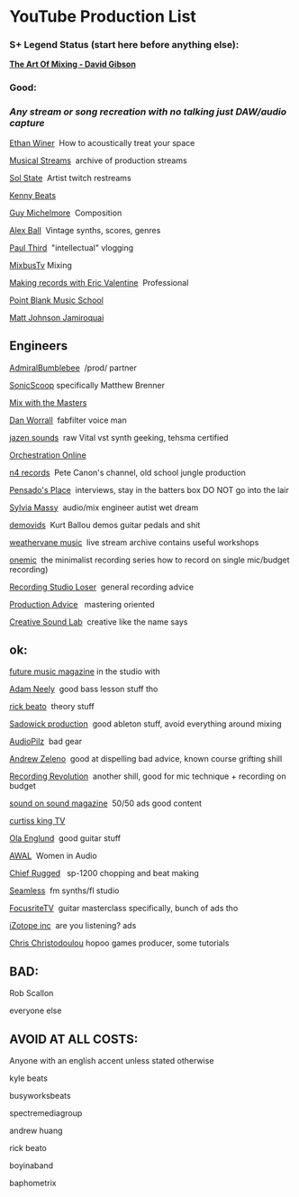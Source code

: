 # YouTube Production List

### S+ Legend Status (start here before anything else):
[**The Art Of Mixing - David Gibson**](https://www.youtube.com/watch?v=TEjOdqZFvhY) 

### **Good**:
### ___Any stream or song recreation with no talking just DAW/audio capture___
[Ethan Winer](https://www.youtube.com/user/EthanWiner)  How to acoustically treat your space

[Musical Streams](https://www.youtube.com/channel/UCqeYOThebLKYlvVeozxeR1Q)  archive of production streams

[Sol State](https://www.youtube.com/c/SolStateMusic)  Artist twitch restreams

[Kenny Beats](https://youtu.be/wSsIRkziCIg)

[Guy Michelmore](https://www.youtube.com/c/ThinkSpaceEducation)  Composition

[Alex Ball](https://www.youtube.com/c/AlexBallMusic)  Vintage synths, scores, genres

[Paul Third](https://www.youtube.com/c/PaulThird)  "intellectual" vlogging

[MixbusTv](https://www.youtube.com/user/mixbustv) Mixing

[Making records with Eric Valentine](https://www.youtube.com/channel/UChV4ZbmdvFZFDGN8XRzpIrQ)  Professional

[Point Blank Music School](https://www.youtube.com/pointblank)

[Matt Johnson Jamiroquai](https://www.youtube.com/c/MattJohnsonJamiroquai)

## **Engineers**

[AdmiralBumblebee](https://www.youtube.com/c/AdmiralBumblebee)  /prod/ partner

[SonicScoop](https://www.youtube.com/c/SonicScoopVideo)  specifically Matthew Brenner

[Mix with the Masters](https://www.youtube.com/user/MixWithTheMASTERS)

[Dan Worrall](https://www.youtube.com/c/DanWorrall)  fabfilter voice man

[jazen sounds](https://www.youtube.com/channel/UCszVFbDnDPLrKY2aYw4Tibw)  raw Vital vst synth geeking, tehsma 
certified

[Orchestration Online](https://www.youtube.com/user/OrchestrationOnline)

[n4 records](https://www.youtube.com/channel/UCM_kHAd0Q_tWH7OEyF5hcAg)  Pete Canon's channel, old school jungle production

[Pensado's Place](https://www.youtube.com/c/PensadosplaceTvShow)  interviews, stay in the batters box DO NOT go into the lair

[Sylvia Massy](https://www.youtube.com/c/SylviaMassyKnowsStuff)  audio/mix engineer autist wet dream

[demovids](https://www.youtube.com/c/demovids)  Kurt Ballou demos guitar pedals and shit

[weathervane music](https://www.youtube.com/user/WVmusicOrg)  live stream archive contains useful workshops

[onemic](https://www.youtube.com/c/OneMictheminimalistrecordingseries)  the minimalist recording series how to record on single mic/budget recording)

[Recording Studio Loser](https://www.youtube.com/c/RecordingStudioLoser)  general recording advice

[Production Advice](https://www.youtube.com/c/ProductionAdvice)   mastering oriented

[Creative Sound Lab](https://www.youtube.com/c/creativesoundlab)  creative like the name says

## **ok**:
[future music magazine](https://www.youtube.com/c/FutureMusicMagazine) in the studio with

[Adam Neely](https://www.youtube.com/c/AdamNeely)  good bass lesson stuff tho

[rick beato](https://www.youtube.com/c/RickBeato)  theory stuff

[Sadowick production](https://www.youtube.com/c/SadowickProduction)  good ableton stuff, avoid everything around mixing

[AudioPilz](https://www.youtube.com/c/AudioPilz)  bad gear

[Andrew Zeleno](https://www.youtube.com/user/AndrewZeleno1)  good at dispelling bad advice, known course grifting shill

[Recording Revolution](https://www.youtube.com/user/recordingrevolution)  another shill, good for mic technique + recording on budget

[sound on sound magazine](https://www.youtube.com/c/soundonsound)  50/50 ads good content

[curtiss king TV](https://www.youtube.com/c/CurtissKingTV)

[Ola Englund](https://www.youtube.com/OlaEnglund)  good guitar stuff

[AWAL](https://www.youtube.com/c/AWAL)  Women in Audio

[Chief Rugged](https://www.youtube.com/c/ChiefRugged)   sp-1200 chopping and beat making

[Seamless](https://www.youtube.com/c/SeamlessR)  fm synths/fl studio

[FocusriteTV](https://www.youtube.com/c/FocusriteTV)  guitar masterclass specifically, bunch of ads tho

[iZotope inc](https://www.youtube.com/user/izotopeinc)  are you listening? ads

[Chris Christodoulou](https://www.youtube.com/c/ChrisChristodoulou) hopoo games producer, some tutorials

## **BAD:**

Rob Scallon

everyone else

## **AVOID AT ALL COSTS:**

Anyone with an english accent unless stated otherwise

kyle beats

busyworksbeats

spectremediagroup

andrew huang 

rick beato

boyinaband

baphometrix
